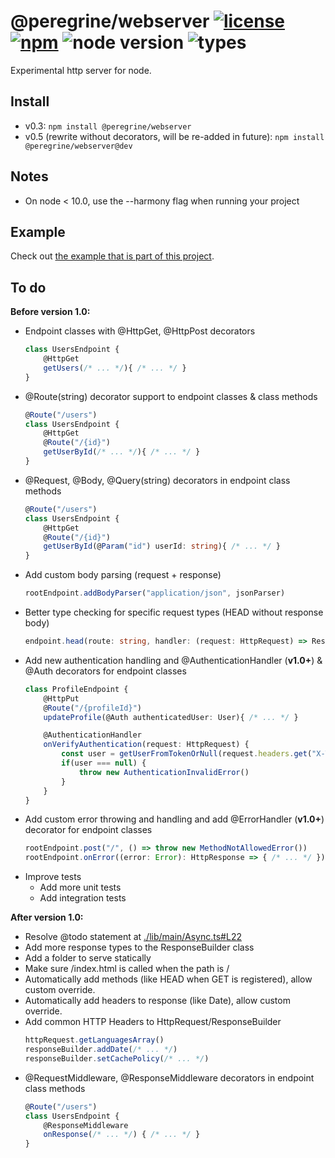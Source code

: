 # @peregrine/webserver [![license](https://badgen.net/github/license/Marc-JB/webserver?scale=1.1&color=cyan)](https://github.com/Marc-JB/webserver/blob/master/LICENSE) [![npm](https://badgen.net/badge/icon/npm?icon=npm&color=cyan&scale=1.1&label)](https://www.npmjs.com/package/@peregrine/webserver) ![node version](https://badgen.net/npm/node/@peregrine/webserver/dev?scale=1.1) ![types](https://badgen.net/npm/types/@peregrine/webserver/dev?icon=typescript&scale=1.1)
Experimental http server for node.

## Install
- v0.3: `npm install @peregrine/webserver`
- v0.5 (rewrite without decorators, will be re-added in future): `npm install @peregrine/webserver@dev`

## Notes
- On node < 10.0, use the --harmony flag when running your project

## Example
Check out [the example that is part of this project](https://github.com/Marc-JB/webserver/blob/master/example/main/Application.ts).

## To do
**Before version 1.0:**
- Endpoint classes with @HttpGet, @HttpPost decorators
  ```typescript
  class UsersEndpoint {
      @HttpGet
      getUsers(/* ... */){ /* ... */ }
  }
  ```
- @Route(string) decorator support to endpoint classes & class methods
  ```typescript
  @Route("/users")
  class UsersEndpoint {
      @HttpGet
      @Route("/{id}")
      getUserById(/* ... */){ /* ... */ }
  }
  ```
- @Request, @Body, @Query(string) decorators in endpoint class methods
  ```typescript
  @Route("/users")
  class UsersEndpoint {
      @HttpGet
      @Route("/{id}")
      getUserById(@Param("id") userId: string){ /* ... */ }
  }
  ```
- Add custom body parsing (request + response)
  ```typescript
  rootEndpoint.addBodyParser("application/json", jsonParser)
  ```
- Better type checking for specific request types (HEAD without response body)
  ```typescript
  endpoint.head(route: string, handler: (request: HttpRequest) => ResponseWithoutBody)
  ```
- Add new authentication handling and @AuthenticationHandler (**v1.0+**) & @Auth decorators for endpoint classes
  ```typescript
  class ProfileEndpoint {
      @HttpPut
      @Route("/{profileId}")
      updateProfile(@Auth authenticatedUser: User){ /* ... */ }

      @AuthenticationHandler
      onVerifyAuthentication(request: HttpRequest) {
          const user = getUserFromTokenOrNull(request.headers.get("X-Token"))
          if(user === null) {
              throw new AuthenticationInvalidError()
          }
      }
  }
  ```
- Add custom error throwing and handling and add @ErrorHandler (**v1.0+**) decorator for endpoint classes
  ```typescript
  rootEndpoint.post("/", () => throw new MethodNotAllowedError())
  rootEndpoint.onError((error: Error): HttpResponse => { /* ... */ })
  ```
- Improve tests
  * Add more unit tests
  * Add integration tests

**After version 1.0:**
- Resolve @todo statement at [./lib/main/Async.ts#L22](./lib/main/Async.ts#L22)
- Add more response types to the ResponseBuilder class
- Add a folder to serve statically
- Make sure /index.html is called when the path is /
- Automatically add methods (like HEAD when GET is registered), allow custom override.
- Automatically add headers to response (like Date), allow custom override.
- Add common HTTP Headers to HttpRequest/ResponseBuilder
  ```typescript
  httpRequest.getLanguagesArray()
  responseBuilder.addDate(/* ... */)
  responseBuilder.setCachePolicy(/* ... */)
  ```
- @RequestMiddleware, @ResponseMiddleware decorators in endpoint class methods
  ```typescript
  @Route("/users")
  class UsersEndpoint {
      @ResponseMiddleware
      onResponse(/* ... */) { /* ... */ }
  }
  ```
